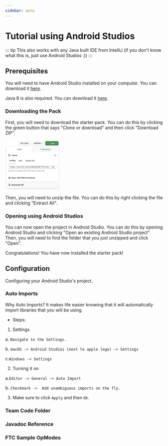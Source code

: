 ```yaml
---
sidebar: auto
---
```


# Tutorial using Android Studios

::: tip
This also works with any Java built IDE from IntelliJ (if you don't know what this is, just use Android Studios :))
:::

## Prerequisites

You will need to have Android Studio installed on your computer. You can download it [here](https://developer.android.com/studio).

Java 8 is also required. You can download it [here](https://www.oracle.com/technetwork/java/javase/downloads/jdk8-downloads-2133151.html).

### Downloading the Pack

First, you will need to download the starter pack. You can do this by clicking the green button that says "Clone or download" and then click "Download ZIP".

<img src="https://github.com/vintheruler1/FTC-Starter-Pack/blob/main/images/github_clone.png?raw=true" width=35% height=35%>

Then, you will need to unzip the file. You can do this by right clicking the file and clicking "Extract All".

### Opening using Android Studios

You can now open the project in Android Studio. You can do this by opening Android Studio and clicking "Open an existing Android Studio project". Then, you will need to find the folder that you just unzipped and click "Open".

Congratulations! You have now installed the starter pack!

## Configuration

Configuring your Android Studio's project.

### Auto Imports

Why Auto Imports? It makes life easier knowing that it will automatically import libraries that you will be using.

- Steps:

1. Settings

a. `Navigate to the Settings.`

b. `macOS -> Android Studios (next to apple logo) -> Settings`

c.`Windows -> Settings`



2. Turning it on 

a.`Editor -> General -> Auto Import`

b. `Checkmark ->  Add unambiguous imports on the fly.`

3. Make sure to click `Apply` and then `Ok`.

### Team Code Folder

### Javadoc Reference

### FTC Sample OpModes
